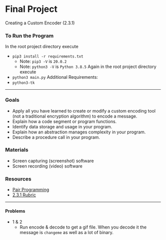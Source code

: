 # Final Project
Creating a Custom Encoder (2.3.1)

### To Run the Program
In the root project directory execute
- `pip3 install -r requirements.txt`
  - Note: `pip3 -V` is `20.0.2`
  - Note: `python3 -V` is `Python 3.8.5`
Again in the root project directory execute
- `python3 main.py`
Additional Requirements:
- `python3-tk`

---

### Goals
- Apply all you have learned to create or modify a custom encoding tool (not a traditional encryption algorithm) to encode a message.
- Explain how a code segment or program functions.
- Identify data storage and usage in your program.
- Explain how an abstraction manages complexity in your program.
- Describe a procedure call in your program.

### Materials
- Screen capturing (screenshot) software
- Screen recording (video) software

### Resources
- [Pair Programming](https://s3.amazonaws.com/lms-content.pltw.org/curriculum/HS/CS/General/PairProgramming.pdf)
- [2.3.1 Rubric](https://apcentral.collegeboard.org/pdf/ap-computer-science-principles-2021-create-performance-task-scoring-guidelines.pdf)

---

#### Problems
- 1 & 2
    - Run encode & decode to get a gif file. When you decode it the message is `changeme` as well as a lot of binary.
